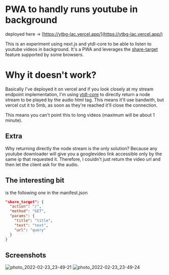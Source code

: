 # PWA to handly runs youtube in background

deployed here -> [https://ytbg-lac.vercel.app/](https://ytbg-lac.vercel.app/)


This is an experiment using next.js and ytdl-core to be able to listen to youtube videos in background.
It's a PWA and leverages the [share-target](https://web.dev/web-share-target/) feature supported by some browsers.

# Why it doesn't work?

Basically I've deployed it on vercel and if you look closely at my stream endpoint implementation, I'm using [ytdl-core](https://github.com/fent/node-ytdl-core) to directly return a node stream to be played by the audio html tag. This means it'll use bandwith, but vercel cut it to 5mb, as soon as they're reached it'll close the connection.

This means you can't point this to long videos (maximum will be about 1 minute).

## Extra

Why returning directly the node stream is the only solution?
Because any youtube downloader will give you a googlevideo link accessible only by the same ip that requested it. Therefore, I couldn't just return the video url and then let the client ask for the audio.

## The interesting bit

is the following one in the manifest.json

```json
"share_target": {
  "action": "/",
  "method": "GET",
  "params": {
    "title": "title",
    "text": "text",
    "url": "query"
  }
}
```

## Screenshots

![photo_2022-02-23_23-49-21](https://user-images.githubusercontent.com/9303791/155426186-4a4c26f9-b3e2-495e-9630-f1f27266f1e5.jpg)
![photo_2022-02-23_23-49-24](https://user-images.githubusercontent.com/9303791/155426188-d600d229-1a87-4023-973a-0c9344330bd3.jpg)

